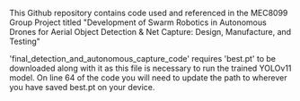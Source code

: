 This Github repository contains code used and referenced in the MEC8099 Group Project titled 
"Development of Swarm Robotics in Autonomous Drones for Aerial Object Detection & Net Capture: Design, Manufacture, and Testing"

'final_detection_and_autonomous_capture_code' requires 'best.pt' to be downloaded along with it as this file is necessary to run the trained YOLOv11 model. 
On line 64 of the code you will need to update the path to wherever you have saved best.pt on your device.
